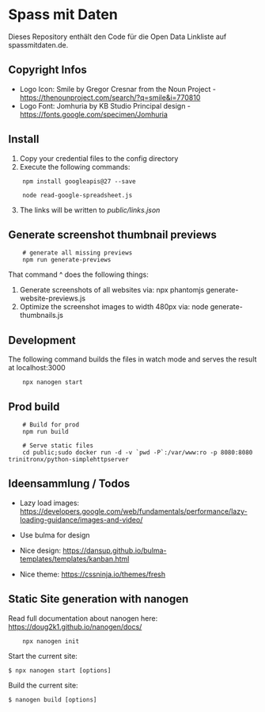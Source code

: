 
# Spass mit Daten

Dieses Repository enthält den Code für die Open Data Linkliste auf spassmitdaten.de. 

## Copyright Infos

* Logo Icon: Smile by Gregor Cresnar from the Noun Project - https://thenounproject.com/search/?q=smile&i=770810
* Logo Font: Jomhuria by KB Studio Principal design - https://fonts.google.com/specimen/Jomhuria

## Install

1. Copy your credential files to the config directory
2. Execute the following commands: 
```
    npm install googleapis@27 --save

    node read-google-spreadsheet.js
```
3. The links will be written to _public/links.json_

## Generate screenshot thumbnail previews
```
    # generate all missing previews
    npm run generate-previews
```
That command ^ does the following things:  
1. Generate screenshots of all websites via: npx phantomjs generate-website-previews.js
2. Optimize the screenshot images to width 480px via: node generate-thumbnails.js


## Development

The following command builds the files in watch mode and serves the result at localhost:3000
```
    npx nanogen start 
```

## Prod build

```
    # Build for prod
    npm run build

    # Serve static files
    cd public;sudo docker run -d -v `pwd -P`:/var/www:ro -p 8080:8080 trinitronx/python-simplehttpserver
```


## Ideensammlung / Todos

* Lazy load images: https://developers.google.com/web/fundamentals/performance/lazy-loading-guidance/images-and-video/

* Use bulma for design
* Nice design: https://dansup.github.io/bulma-templates/templates/kanban.html
* Nice theme:  https://cssninja.io/themes/fresh


## Static Site generation with nanogen

Read full documentation about nanogen here: https://doug2k1.github.io/nanogen/docs/

```
    npx nanogen init
```

  Start the current site:

    $ npx nanogen start [options]

  Build the current site:

    $ nanogen build [options]
